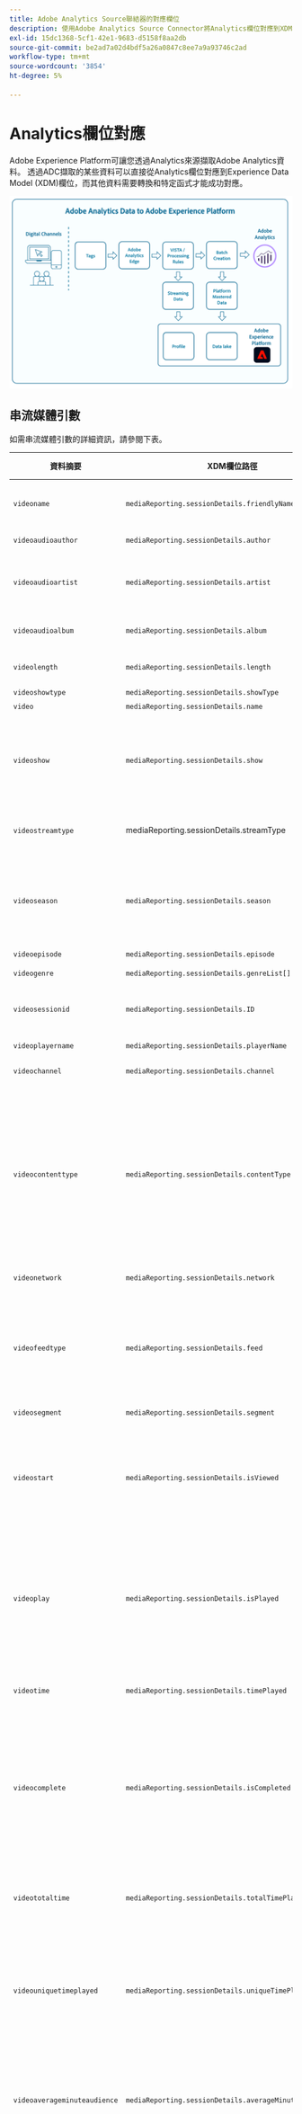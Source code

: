```yaml
---
title: Adobe Analytics Source聯結器的對應欄位
description: 使用Adobe Analytics Source Connector將Analytics欄位對應到XDM欄位。
exl-id: 15dc1368-5cf1-42e1-9683-d5158f8aa2db
source-git-commit: be2ad7a02d4bdf5a26a0847c8ee7a9a93746c2ad
workflow-type: tm+mt
source-wordcount: '3854'
ht-degree: 5%

---
```


# Analytics欄位對應

Adobe Experience Platform可讓您透過Analytics來源擷取Adobe Analytics資料。 透過ADC擷取的某些資料可以直接從Analytics欄位對應到Experience Data Model (XDM)欄位，而其他資料需要轉換和特定函式才能成功對應。

![從Analytics到Experience Platform的Adobe Analytics資料歷程圖例。](../images/analytics-data-experience-platform.png)

## 串流媒體引數

如需串流媒體引數的詳細資訊，請參閱下表。

| 資料摘要 | XDM欄位路徑 | 資料類型 | 說明 |
| --- | --- | --- | --- |
| `videoname` | `mediaReporting.sessionDetails.friendlyName` | 字串 | 視訊的易記（人類看得懂的）名稱。 |
| `videoaudioauthor` | `mediaReporting.sessionDetails.author` | 字串 | 媒體作者的名稱。 |
| `videoaudioartist` | `mediaReporting.sessionDetails.artist` | 字串 | 執行音樂錄製或影片的唱片藝術家或群體的名稱。 |
| `videoaudioalbum` | `mediaReporting.sessionDetails.album` | 字串 | 音樂錄製或影片所屬的專輯名稱。 |
| `videolength` | `mediaReporting.sessionDetails.length` | 整數 | 視訊的長度或執行階段。 |
| `videoshowtype` | `mediaReporting.sessionDetails.showType` | 字串 |  |
| `video` | `mediaReporting.sessionDetails.name` | 字串 | 視訊的ID。 |
| `videoshow` | `mediaReporting.sessionDetails.show` | 字串 | 計畫或系列的名稱。 只有在節目為一系列當中的一部分時，才需要節目/系列名稱。 |
| `videostreamtype` | mediaReporting.sessionDetails.streamType | 字串 | 串流媒體的型別，例如「視訊」或「音訊」。 |
| `videoseason` | `mediaReporting.sessionDetails.season` | 字串 | 此演出節目所屬的季數。 只有在節目為一系列當中的一部分時，才需要使用此值。 |
| `videoepisode` | `mediaReporting.sessionDetails.episode` | 字串 | 集數。 |
| `videogenre` | `mediaReporting.sessionDetails.genreList[]` | 字串[] | 視訊型別。 |
| `videosessionid` | `mediaReporting.sessionDetails.ID` | 字串 | 個別播放所獨有的內容資料流例項的識別碼。 |
| `videoplayername` | `mediaReporting.sessionDetails.playerName` | 字串 | 視訊播放器的名稱。 |
| `videochannel` | `mediaReporting.sessionDetails.channel` | 字串 | 播放內容的分發管道。 |
| `videocontenttype` | `mediaReporting.sessionDetails.contentType` | 字串 | 用於內容的串流傳遞型別。 所有視訊檢視會自動將此設為「視訊」。 建議的值包括：VOD、即時、線性、UGC、DVOD、Radio、Podcast、Audiobook和Song。 |
| `videonetwork` | `mediaReporting.sessionDetails.network` | 字串 | 網路或頻道名稱。 |
| `videofeedtype` | `mediaReporting.sessionDetails.feed` | 字串 | 摘要型別。 這可代表實際的摘要相關資料（例如「East HD」或「SD」），或是摘要的來源（例如URL）。 |
| `videosegment` | `mediaReporting.sessionDetails.segment` | 字串 |  |
| `videostart` | `mediaReporting.sessionDetails.isViewed` | 布林值 | 布林值，指出視訊是否已啟動。 一旦使用者選取播放按鈕，即使有前段廣告、緩衝、錯誤等，也會計算此次數。 |
| `videoplay` | `mediaReporting.sessionDetails.isPlayed` | 布林值 | 布林值，指出媒體的第一個影格是否已開始。 如果使用者在任何廣告或緩衝時間期間中斷，「內容開始」不符合資格。 |
| `videotime` | `mediaReporting.sessionDetails.timePlayed` | 整數 | 主要內容上`type=PLAY`之所有事件的持續時間（秒）。 |
| `videocomplete` | `mediaReporting.sessionDetails.isCompleted` | 布林值 | 表示定時媒體資產是否觀看至結束的布林值。 此值不一定表示檢視者已觀看整個視訊，因為此值並未考慮檢視者是否可能略過視訊。 |
| `videototaltime` | `mediaReporting.sessionDetails.totalTimePlayed` | 整數 | 使用者在特定的定時媒體資產上花費的總時間，包括觀看廣告所花費的時間。 |
| `videouniquetimeplayed` | `mediaReporting.sessionDetails.uniqueTimePlayed` | 整數 | 使用者在定時媒體資產上看到的唯一間隔總和。 換言之，多次檢視的播放間隔長度只會計為一次。 |
| `videoaverageminuteaudience` | `mediaReporting.sessionDetails.averageMinuteAudience` | 數字 | 為特定媒體專案所花費的平均內容時間。 換句話說，內容花費的總時間除以所有播放工作階段的長度。 |
| `videoprogress10` | `mediaReporting.sessionDetails.hasProgress10` | 布林值 | 布林值，指出指定視訊的播放點是否超過視訊總長度的10%標籤。 此標籤只會計算1次，即使回頭搜尋也不會重複計入。 如果往前搜尋，則略過的標籤不會計入。 |
| `videoprogress25` | `mediaReporting.sessionDetails.hasProgress25` | 布林值 | 布林值，指出指定視訊的播放點是否超過視訊總長度的25%標籤。 此標籤只會計算1次，即使回頭搜尋也不會重複計入。 如果往前搜尋，則略過的標籤不會計入。 |
| `videoprogress50` | `mediaReporting.sessionDetails.hasProgress50` | 布林值 | 布林值，指出指定視訊的播放點是否超過視訊總長度的50%標籤。 此標籤只會計算1次，即使回頭搜尋也不會重複計入。 如果往前搜尋，則略過的標籤不會計入。 |
| `videoprogress75` | `mediaReporting.sessionDetails.hasProgress75` | 布林值 | 布林值，指出指定視訊的播放點是否超過視訊總長度的75%標籤。 此標籤只會計算1次，即使回頭搜尋也不會重複計入。 如果往前搜尋，則略過的標籤不會計入。 |
| `videoprogress95` | `mediaReporting.sessionDetails.hasProgress95` | 布林值 | 布林值，指出指定視訊的播放點是否超過視訊總長度的95%標籤。 此標籤只會計算1次，即使回頭搜尋也不會重複計入。 如果往前搜尋，則略過的標籤不會計入。 |
| `videopause` | `mediaReporting.sessionDetails.hasPauseImpactedStreams` | 布林值 | 表示單一媒體專案錄放期間是否發生一或多次暫停的布林值。 |
| `videopausecount` | `mediaReporting.sessionDetails.pauseCount` | 整數 | 錄放期間發生的暫停期次數。 |
| `videopausetime` | `mediaReporting.sessionDetails.pauseTime` | 整數 | 使用者暫停播放的總持續時間（秒）。 |
| `videomvpd` | `mediaReporting.sessionDetails.mvpd` | 字串 | 透過MVPD驗證提供的Adobe識別碼。 |
| `videoauthorized` | `mediaReporting.sessionDetails.authorized` | 字串 | 定義使用者已透過Adobe驗證取得授權。 |
| `videodaypart` | `mediaReporting.sessionDetails.dayPart` | 定義內容播出或播放的當天時間。 |  |
| `videoresume` | `mediaReporting.sessionDetails.hasResume` | 布林值 | 布林值，會標籤在超過30分鐘的緩衝、暫停或延遲期間後繼續進行的每次播放。 |
| `videosegmentviews` | `mediaReporting.sessionDetails.hasSegmentView` | 布林值 | 表示至少已檢視一個影格的布林值。 此影格不一定要是第一個影格。 |
| `videoaudiolabel` | `mediaReporting.sessionDetails.label` | 字串 | 紀錄標籤的名稱。 |
| `videoaudiostation` | `mediaReporting.sessionDetails.station` | 字串 | 播放音訊的電台或名稱。 |
| `videoaudiopublisher` | `mediaReporting.sessionDetails.publisher` | 字串 | 音訊內容發行者的名稱。 |
| `videosecondssincelastcall` | `mediaReporting.sessionDetails.secondsSinceLastCall` | 數字 | 表示在使用者最後一次已知互動和工作階段關閉時刻之間流逝的時間量（以秒為單位）。 |
| `videoadload` | `mediaReporting.sessionDetails.adLoad` | 字串 | 依您自己的內部表示所定義載入的廣告型別。 |

{style="table-layout:auto"}

## Advertising引數

如需廣告引數的詳細資訊，請參閱下表。

| 資料摘要 | XDM欄位路徑 | 資料類型 | 說明 |
| --- | --- | --- | --- |
| `videoad` | `mediaReporting.advertisingDetails.name` | 字串 | 廣告的名稱。 在報表中，「廣告名稱」為分類，而「廣告名稱（變數）」為eVar。 |
| `videoadinpod` | `mediaReporting.advertisingDetails.podPosition` | 整數 | 上層廣告開始內的廣告索引。 例如，第一個廣告索引為0，第二個廣告索引為1。 |
| `videoadlength` | `mediaReporting.advertisingDetails.length` | 整數 | 視訊廣告的長度，以秒為測量單位。 |
| `videoadplayername` | `mediaReporting.advertisingDetails.playerName` | 字串 | 用來轉譯廣告的播放器名稱。 |
| `videoadpod` | `mediaReporting.advertisingPodDetails.ID` | 字串 | 廣告插播的ID。 |
| `videoadname` | `mediaReporting.advertisingDetails.friendlyName` | 字串 | 廣告插播的易記（人類看得懂的）名稱。 |
| `videoadadvertiser` | `mediaReporting.advertisingDetails.advertiser` | 字串 | 廣告中精選產品的公司或品牌。 |
| `videoadcampaign` | `mediaReporting.advertisingDetails.campaignID` | 字串 | 廣告行銷活動的ID。 |
| `videoadstart` | `mediaReporting.advertisingDetails.isStarted` | 布林值 | 表示廣告是否開始的布林值。 |
| `videoadcomplete` | `mediaReporting.advertisingDetails.isCompleted` | 布林值 | 表示是否已完成的布林值。 |
| `videoadtime` | `mediaReporting.advertisingDetails.timePlayed` | 整數 | 觀看廣告花費的總時間，以秒為單位。 |

{style="table-layout:auto"}

## 章節引數

如需章節引數的詳細資訊，請參閱下表。

| 資料摘要 | XDM欄位路徑 | 資料類型 | 說明 |
| --- | --- | --- | --- |
| `videochapter` | `mediaReporting.chapterDetails.ID` | 字串 | 自動產生的章節識別碼。 |
| `videochapterstart` | `mediaReporting.chapterDetails.isStarted` | 布林值 | 表示章節是否已啟動的布林值。 |
| `videochaptercomplete` | `mediaReporting.chapterDetails.isCompleted` | 布林值 | 表示章節是否已完成的布林值。 |
| `videochaptertime` | `mediaReporting.chapterDetails.timePlayed` | 整數 | 在章節逗留的時間（以秒為單位）。 |

{style="table-layout:auto"}

## 播放器狀態引數

如需播放器狀態引數的詳細資訊，請參閱下表。

| 資料摘要 | XDM欄位路徑 | 資料類型 | 說明 |
| --- | --- | --- | --- |
| `videostatefullscreen` | `mediaReporting.states[].isSet` | 布林值 | 表示視訊狀態是否設定為全熒幕的布林值。 |
| `videostatefullscreencount` | `mediaReporting.states[].count` | 整數 | 視訊狀態設定為全熒幕的次數。 |
| `videostatefullscreentime` | `mediaReporting.states[].time` | 整數 | 視訊狀態設定為全熒幕的總持續時間。 |
| `videostateclosedcaptioning` | `mediaReporting.states[].isSet` | 布林值 | 表示是否啟用隱藏式字幕的布林值。 |
| `videostateclosedcaptioningcount` | `mediaReporting.states[].count` | 整數 | 隱藏式字幕的啟用次數。 |
| `videostateclosedcaptioningtime` | `mediaReporting.states[].time` | 整數 | 啟用隱藏式字幕的總時間。 |
| `videostatemute` | `mediaReporting.states[].isSet` | 布林值 | 布林值，指出視訊狀態是否設定為靜音。 |
| `videostatemutecount` | `mediaReporting.states[].count` | 整數 | 視訊靜音的次數。 |
| `videostatemutetime` | `mediaReporting.states[].time` | 整數 | 靜音視訊的總持續時間。 |
| `videostatepictureinpicture` | `mediaReporting.states[].isSet` | 布林值 | 表示是否啟用子母畫面模式的布林值。 |
| `videostatepictureinpicturecount` | `mediaReporting.states[].count` | 整數 | 子母畫面模式啟用的次數。 |
| `videostatepictureinpicturetime` | `mediaReporting.states[].time` | 整數 | 子母畫面模式啟用時的總時間。 |
| `videostateinfocus` | `mediaReporting.states[].isSet` | 布林值 | 表示是否啟用觀看中模式的布林值 |
| `videostateinfocuscount` | `mediaReporting.states[].count` | 整數 | 子母畫面模式的啟用次數。 |
| `videostateinfocustime` | `mediaReporting.states[].time` | 整數 | 觀看中模式啟用時的總時間。 |

{style="table-layout:auto"}

## 品質引數

如需品質引數的詳細資訊，請閱讀下表。

| 資料摘要 | XDM欄位路徑 | 資料類型 | 說明 |
| --- | --- | --- | --- |
| `videoqoebitrateaverage` | `mediaReporting.qoeDataDetails.bitrateAverage` | 數字 | 平均位元速率（以每秒位元組數為單位，須為整數）。 此度量的計算方式為播放工作階段期間發生、與播放期間相關的所有位元速率值的加權平均。 |
| `videoqoebitratechange` | `mediaReporting.qoeDataDetails.hasBitrateChangeImpactedStreams` | 布林值 | 布林值，指出發生位元速率變更的串流數量。 只有在播放工作階段期間發生至少一個位元速率變更事件時，此量度才會設為true。 |
| `videoqoebitratechangecountevar` | `mediaReporting.qoeDataDetails.bitrateChangeCount` | 整數 |  |
| `videoqoebitrateaverageevar` | `mediaReporting.qoeDataDetails.bitrateAverageBucket` | 字串 | 位元速率變更的數量。 此值的計算方式為播放工作階段期間發生的所有位元速率變更事件的總數。 |
| `videoqoetimetostartevar` | `mediaReporting.qoeDataDetails.timeToStart` | 整數 | 在視訊載入和視訊開始之間傳遞的持續時間（以秒為單位）。 |
| `videoqoedroppedframes` | `mediaReporting.qoeDataDetails.hasDroppedFrameImpactedStreams` | 布林值 | 表示捨棄時間格的資料流數目的布林值。 只有在播放工作階段期間發生至少一個掉格時，此度量才會設為true。 |
| `videoqoedroppedframecountevar` | `mediaReporting.qoeDataDetails.droppedFrames` | 整數 | 主要內容錄放期間遺漏的影格數。 |
| `videoqoebuffercountevar` | `mediaReporting.qoeDataDetails.bufferCount` | 整數 | 緩衝事件的數量。 此度量的計算方式為播放工作階段期間發生的不同緩衝狀態的計數。 此量度會計算播放器從其他狀態（例如播放或暫停）進入緩衝狀態的次數。 |
| `videoqoebuffertimeevar` | `mediaReporting.qoeDataDetails.bufferTime` | 整數 | 緩衝花費的總時間量（以秒為單位）。 此值的計算方式為播放工作階段期間發生的所有緩衝事件持續期間的總和。 |
| `videoqoebuffer` | `mediaReporting.qoeDataDetails.hasBufferImpactedStreams` | 布林值 | 布林值，表示受緩衝影響的資料流的數量。 只有在播放工作階段期間發生至少一個緩衝事件時，此度量才會設為true。 |
| `videoqoeerror` | `mediaReporting.qoeDataDetails.hasErrorImpactedStreams` | 布林值 | 表示發生錯誤事件之資料流的布林值。 例如，如果在播放工作階段期間呼叫trackError，且產生了type=error心率呼叫。 只有在播放期間發生至少一個錯誤時，此量度才會設為true。 |
| `videoerrorcountevar` | `mediaReporting.qoeDataDetails.errorCount` | 整數 | 發生的錯誤次數。 此值的計算方式為播放工作階段期間發生的所有錯誤事件的總數。 |
| `videoqoeplayersdkerrors` | `mediaReporting.qoeDataDetails.playerSdkErrors` | 字串陣列 | 播放器SDK產生的唯一錯誤ID。 您必須透過提供的錯誤API，在實施時提供錯誤代碼或ID。 |
| `videoqoeextneralerrors` | `mediaReporting.qoeDataDetails.externalErrors` | 字串陣列 | 來自任何外部來源的唯一錯誤ID，例如CDN錯誤。 您必須透過提供的錯誤API，在實施時提供錯誤代碼或ID。 |
| `videoqoedropbeforestart` | `mediaReporting.qoeDataDetails.isDroppedBeforeStart` | 布林值 | Media SDK在播放期間產生的唯一錯誤ID。 |

{style="table-layout:auto"}

## 已被取代的欄位

請參閱本節，瞭解已棄用的Analytics對應欄位相關資訊。

### 直接對應欄位

+++選取此項可檢視已棄用的直接對應欄位表格

| 資料摘要 | XDM欄位 | XDM型別 | 說明 |
| --- | --- | --- | --- |
| `m_evar1`<br/>`[...]`<br/>`m_evar250` | `_experience.analytics.customDimensions.`<br/>`eVars.eVar1`<br/>`[...]`<br/>`_experience.analytics.customDimensions.`<br/>`eVars.eVar250` | 字串 | 自訂Analytics eVar。 每個組織可以使用eVar的方式不同。 |
| `m_prop1`<br/>`[...]`<br/>`m_prop75` | `_experience.analytics.customDimensions.`<br/>`props.prop1`<br/>`[...]`<br/>`_experience.analytics.customDimensions.`<br/>`props.prop75` | 字串 | 自訂Analytics prop。 每個組織可以使用Prop的方式不同。 |
| `m_browser` | `_experience.analytics.environment.`<br/>`browserID` | 整數 | 瀏覽器的編號ID。 |
| `m_browser_height` | `environment.browserDetails.viewportHeight` | 整數 | 瀏覽器高度（畫素）。 |
| `m_browser_width` | `environment.browserDetails.viewportWidth` | 整數 | 瀏覽器的寬度（畫素）。 |
| `m_campaign` | `marketing.trackingCode` | 字串 | 用於追蹤代碼維度的變數。 |
| `m_channel` | `web.webPageDetails.siteSection` | 字串 | 用於網站區段維度的變數。 |
| `m_domain` | `environment.domain` | 字串 | 用於網域維度的變數。 這是根據使用者的網際網路服務提供者(ISP)而定。 |
| `m_geo_city` | `placeContext.geo.city` | 字串 | 點選所在的城市名稱。 這是根據點選的IP位址。 |
| `m_geo_dma` | `placeContext.geo.dmaID` | 整數 | 點選的人口統計區域數值ID。 這是根據點選的IP位址。 |
| `m_geo_region` | `placeContext.geo.stateProvince` | 字串 | 點選所在州或地區的名稱。 這是根據點選的IP位址。 |
| `m_geo_zip` | `placeContext.geo.postalCode` | 字串 | 點選的郵遞區號。 這是根據點選的IP位址。 |
| `m_keywords` | `search.keywords` | 字串 | 用於關鍵字維度的變數。 |
| `m_os` | `_experience.analytics.environment.`<br/>`operatingSystemID` | 整數 | 表示訪客的作業系統的數值ID。 這是根據user_agent資料行。 |
| `m_page_url` | `web.webPageDetails.URL` | 字串 | 頁面點選的URL。 |
| `m_pagename` | `web.webPageDetails.pageViews.value` | 字串 | 具有頁面名稱的點選等於1。 這類似於Adobe Analytics頁面檢視量度。 |
| `m_referrer` | `web.webReferrer.URL` | 字串 | 上一頁的頁面URL。 |
| `m_search_page_num` | `search.pageDepth` | 整數 | 供所有搜尋頁面排名維度使用。 指出在使用者點進您的網站之前，您的網站出現在搜尋結果的哪個頁面。 |
| `m_state` | `_experience.analytics.customDimensions.`<br/>`stateProvince` | 字串 | 狀態變數。 |
| `m_user_server` | `web.webPageDetails.server` | 字串 | 用於伺服器維度的變數。 |
| `m_zip` | `_experience.analytics.customDimensions.`<br/>`postalCode` | 字串 | 用來填入郵遞區號維度的變數。 |
| `accept_language` | `environment.browserDetails.acceptLanguage` | 字串 | 列出所有接受的語言，如Accept-Language HTTP標頭所示。 |
| `homepage` | `web.webPageDetails.isHomePage` | 布林值 | 已不再使用。 指出目前的URL是否為瀏覽器的首頁。 |
| `ipv6` | `environment.ipV6` | 字串 |  |
| `j_jscript` | `environment.browserDetails.javaScriptVersion` | 字串 | 瀏覽器支援的JavaScript版本。 |
| `user_agent` | `environment.browserDetails.userAgent` | 字串 | 在HTTP標頭中傳送的使用者代理字串。 |
| `mobileappid` | `application.name` | 字串 | 行動應用程式ID，以下列格式儲存： `[AppName][BundleVersion]`。 |
| `mobiledevice` | `device.model` | 字串 | 行動裝置的名稱。 在iOS上，這會儲存為逗號分隔的2位數字串。 第一個數字代表裝置代別，第二個數字代表裝置系列。 |
| `pointofinterest` | `placeContext.POIinteraction.POIDetail.`<br/>`name` | 字串 | 由行動服務使用。 代表地標。 |
| `pointofinterestdistance` | `placeContext.POIinteraction.POIDetail.`<br/>`geoInteractionDetails.distanceToCenter` | 數字 | 由行動服務使用。 代表興趣點距離。 |
| `mobileplaceaccuracy` | `placeContext.POIinteraction.POIDetail.`<br/>`geoInteractionDetails.deviceGeoAccuracy` | 數字 | 從內容資料變數a.loc.acc收集。 指出GPS在採集時的準確度（以公尺為單位）。 |
| `mobileplacecategory` | `placeContext.POIinteraction.POIDetail.`<br/>`category` | 字串 | 從內容資料變數a.loc.category收集。 說明特定位置的類別。 |
| `mobileplaceid` | `placeContext.POIinteraction.POIDetail.`<br/>`POIID` | 字串 | 從內容資料變數a.loc.id收集。 指定興趣點的識別碼。 |
| `videoadpod` | `advertising.adAssetViewDetails.adBreak._id` | 字串 | |
| `mobilebeaconmajor` | `placeContext.POIinteraction.POIDetail.`<br/>`beaconInteractionDetails.beaconMajor` | 數字 | 行動服務主要信標。 |
| `mobilebeaconminor` | `placeContext.POIinteraction.POIDetail.`<br/>`beaconInteractionDetails.beaconMinor` | 數字 | 行動服務次要信標。 |
| `mobilebeaconuuid` | `placeContext.POIinteraction.POIDetail.`<br/>`beaconInteractionDetails.proximityUUID` | 字串 | 行動服務信標UUID。 |
| `mobileinstalls` | `application.firstLaunches` | 物件 | 這會在安裝或重新安裝後第一次執行時觸發`{id (string), value (number)}` |
| `mobileupgrades` | `application.upgrades` | 物件 | 報告應用程式升級次數。 在升級或版本編號變更後首次執行時觸發。 | `{id (string), value (number)}` |
| `mobilelaunches` | `application.launches` | 物件 | 應用程式的啟動次數。 `{id (string), value (number)}` |
| `mobilecrashes` | `application.crashes` | 物件 | `{id (string), value (number)}` |
| `mobilemessageclicks` | `directMarketing.clicks` | 物件 | `{id (string), value (number)}` |
| `mobileplaceentry` | `placeContext.POIinteraction.poiEntries` | 物件 | `{id (string), value (number)}` |
| `mobileplaceexit` | `placeContext.POIinteraction.poiExits` | 物件 | `{id (string), value (number)}` |
| `videoqoetimetostart` | `media.mediaTimed.primaryAssetViewDetails.`<br/>`qoe.timeToStart` | 物件 | 視訊品質開始時間。`{id (string), value (number)}` |
| `videoqoedropbeforestart` | `media.mediaTimed.dropBeforeStarts` | 物件 | `{id (string), value (number)}` |
| `videoqoebuffercount` | `media.mediaTimed.primaryAssetViewDetails.`<br/>`qoe.buffers` | 物件 | 視訊品質緩衝計數`{id (string), value (number)}` |
| `videoqoebuffertime` | `media.mediaTimed.primaryAssetViewDetails.`<br/>`qoe.bufferTime` | 物件 | 視訊品質緩衝時間`{id (string), value (number)}` |
| `videoqoebitratechangecount` | `media.mediaTimed.primaryAssetViewDetails.`<br/>`qoe.bitrateChanges` | 物件 | 視訊品質變更計數`{id (string), value (number)}` |
| `videoqoebitrateaverage` | `media.mediaTimed.primaryAssetViewDetails.`<br/>`qoe.bitrateAverage` | 物件 | 視訊品質平均位元速率`{id (string), value (number)}` |
| `videoqoeerrorcount` | `media.mediaTimed.primaryAssetViewDetails.`<br/>`qoe.errors` | 物件 | 視訊品質錯誤計數`{id (string), value (number)}` |
| `videoqoedroppedframecount` | `media.mediaTimed.primaryAssetViewDetails.`<br/>`qoe.droppedFrames` | 物件 | `{id (string), value (number)}` |

{style="table-layout:auto"}

+++

## 產生的對應欄位

來自ADC的選取欄位必須轉換，除了需要從Adobe Analytics直接複製以外的邏輯才能在XDM中產生。

+++選取此選項可檢視已棄用的已產生對應欄位表格

| 資料摘要 | XDM欄位 | XDM型別 | 說明 |
| --- | --- | --- | --- |
| `m_prop1`<br/>`[...]`<br/>`m_prop75` | `_experience.analytics.customDimensions`<br/>`.listprops.prop1`<br/>`[...]`<br/>`_experience.analytics.customDimensions.`<br/>`listprops.prop75` | 物件 | 自訂Analytics prop，設定為清單prop。 它包含分隔的值清單。 | {} |
| `m_hier1`<br/>`[...]`<br/>`m_hier5` | `_experience.analytics.customDimensions.`<br/>`hierarchies.hier1`<br/>`[...]`<br/>`_experience.analytics.customDimensions.`<br/>`hierarchies.hier5` | 物件 | 由階層變數使用。 它包含分隔的值清單。 | {values (array)， delimiter (string)} |
| `m_mvvar1`<br/>`[...]`<br/>`m_mvvar3` | `_experience.analytics.customDimensions.`<br/>`lists.list1.list[]`<br/>`[...]`<br/>`_experience.analytics.customDimensions.`<br/>`lists.list3.list[]` | 陣列 | 自訂Analytics清單。 包含分隔的值清單。 | {value (string)， key (string)} |
| `m_color` | `device.colorDepth` | 整數 | 色彩深度ID，以c_color欄的值為基礎。 |
| `m_cookies` | `environment.browserDetails.cookiesEnabled` | 布林值 | Cookie支援維度中使用的變數。 |
| `m_event_list` | `commerce.purchases`，<br/>`commerce.productViews`，<br/>`commerce.productListOpens`，<br/>`commerce.checkouts`，<br/>`commerce.productListAdds`，<br/>`commerce.productListRemovals`，<br/>`commerce.productListViews` | 物件 | 點選時觸發的標準商務事件。 | {id （字串），值（數字）} |
| `m_event_list` | `_experience.analytics.event1to100.event1`<br/>`[...]`<br/>`_experience.analytics.event901to1000.event1000` | 物件 | 點選時觸發的自訂事件。 | {id （物件），值（物件）} |
| `m_geo_country` | `placeContext.geo.countryCode` | 字串 | 根據IP的點選來源國家/地區縮寫。 |
| `m_geo_latitude` | `placeContext.geo._schema.latitude` | 數字 | |
| `m_geo_longitude` | `placeContext.geo._schema.longitude` | 數字 | |
| `m_java_enabled` | `environment.browserDetails.javaEnabled` | 布林值 | 此旗標可指出是否已啟用Java™。 |
| `m_latitude` | `placeContext.geo._schema.latitude` | 數字 | |
| `m_longitude` | `placeContext.geo._schema.longitude` | 數字 | |
| `m_page_event_var1` | `web.webInteraction.URL` | 字串 | 僅用於連結追蹤影像要求中的變數。 此變數包含下載連結、退出連結或自訂連結點選的URL。 |
| `m_page_event_var2` | `web.webInteraction.name` | 字串 | 僅用於連結追蹤影像要求中的變數。 這會列出連結的自訂名稱（如果已指定）。 |
| `m_page_type` | `web.webPageDetails.isErrorPage` | 布林值 | 用來填入找不到頁面維度的變數。 此變數應為空白或包含「ErrorPage」。 |
| `m_pagename_no_url` | `web.webPageDetails.name` | 數字 | 頁面名稱（若有設定）。 若未指定頁面，此值會留空。 |
| `m_paid_search` | `search.isPaid` | 布林值 | 如果點選符合付費搜尋偵測，則會設定此旗標。 |
| `m_product_list` | `productListItems[].items` | 陣列 | 產品清單，透過產品變數傳入。 | {SKU （字串），數量（整數），價格總計（數字）} |
| `m_ref_type` | `web.webReferrer.type` | 字串 | 表示點選的反向連結型別的數值ID。<br/>`1`：網站內<br/>`2`：其他網站<br/>`3`：搜尋引擎<br/>`4`：硬碟<br/>`5`： USENET<br/>`6`：已輸入/建立書籤（無反向連結）<br/>`7`：電子郵件<br/>`8`：無JavaScript<br/>`9`：社交網路 |
| `m_search_engine` | `search.searchEngine` | 字串 | 表示將訪客反向連結至您網站的搜尋引擎數值ID。 |
| `post_currency` | `commerce.order.currencyCode` | 字串 | 交易期間使用的貨幣代碼。 |
| `post_cust_hit_time_gmt` | `timestamp` | 字串 | 這僅用於啟用時間戳記的資料集。 這是根據UNIX®時間，隨點選傳送的時間戳記。 |
| `post_cust_visid` | `identityMap` | 物件 | 客戶訪客ID。 |
| `post_cust_visid` | `endUserIDs._experience.aacustomid.primary` | 布林值 | 客戶訪客ID。 |
| `post_cust_visid` | `endUserIDs._experience.aacustomid.namespace.code` | 字串 | 客戶訪客ID。 |
| `post_visid_high` + `visid_low` | `identityMap` | 物件 | 造訪的唯一識別碼。 |
| `post_visid_high` + `visid_low` | `endUserIDs._experience.aaid.id` | 字串 | 造訪的唯一識別碼。 |
| `post_visid_high` | `endUserIDs._experience.aaid.primary` | 布林值 | 與`visid_low`搭配使用以唯一識別造訪。 |
| `post_visid_high` | `endUserIDs._experience.aaid.namespace.code` | 字串 | 與`visid_low`搭配使用以唯一識別造訪。 |
| `post_visid_low` | `identityMap` | 物件 | 與visid_high搭配使用，以專門識別造訪。 |
| `hit_time_gmt` | `receivedTimestamp` | 字串 | 點選的時間戳記，根據UNIX®時間。 |
| `hitid_high` + `hitid_low` | `_id` | 字串 | 用於識別點選的唯一識別碼。 |
| `hitid_low` | `_id` | 字串 | 搭配hitid_high使用以專門識別點選。 |
| `ip` | `environment.ipV4` | 字串 | IP位址，根據影像要求的HTTP標頭。 |
| `j_jscript` | `environment.browserDetails.javaScriptEnabled` | 布林值 | 使用的JavaScript版本。 |
| `mcvisid_high` + `mcvisid_low` | identityMap | 物件 | Experience Cloud訪客ID。 |
| `mcvisid_high` + `mcvisid_low` | endUserIDs。_experience.mcid.id | 字串 | Experience Cloud ID (ECID)也稱為MCID，有時用於名稱空間。 |
| `mcvisid_high` | `endUserIDs._experience.mcid.primary` | 布林值 | Experience Cloud ID (ECID)也稱為MCID，有時用於名稱空間。 |
| `mcvisid_high` | `endUserIDs._experience.mcid.namespace.code` | 字串 | Experience Cloud ID (ECID)也稱為MCID，有時用於名稱空間。 |
| `mcvisid_low` | `identityMap` | 物件 | Experience Cloud訪客ID。 |
| `sdid_high` + `sdid_low` | `_experience.target.supplementalDataID` | 字串 | 點選拼接ID。 分析欄位sdid_high和sdid_low是用於彙整兩個（或更多）傳入點選的補充資料ID。 |
| `mobilebeaconproximity` | `placeContext.POIinteraction.POIDetail.`<br/>`beaconInteractionDetails.proximity` | 字串 | 行動服務鄰近地區信標。 |

{style="table-layout:auto"}

+++

## 分割對應欄位

這些欄位有單一來源，但對應至&#x200B;**多個** XDM位置。

+++選取此選項可檢視已棄用的分割對應欄位表格

| 資料摘要 | XDM欄位 | XDM型別 | 說明 |
| --- | --- | --- | --- |
| `s_resolution` | `device.screenWidth`，<br/>`device.screenHeight` | 整數 | 表示熒幕解析度的數值ID。 |
| `mobileosversion` | `environment.operatingSystem`，<br/>`environment.operatingSystemVersion` | 字串 | 行動作業系統版本。 |

{style="table-layout:auto"}

+++

## 進階對應欄位

Adobe使用處理規則、VISTA規則和查詢表格調整值後，選取欄位（稱為「貼文值」）會包含資料。 大部分的貼文值都有預先處理的對應專案。

Analytics來源聯結器會將預先處理的資料傳送到Experience Platform中的資料集。 您可以使用轉換將此資料轉換為後續處理的對應資料。 若要進一步瞭解如何使用查詢服務執行這些轉換，請參閱查詢服務使用手冊中的[Adobe定義的函式](/help/query-service/sql/adobe-defined-functions.md)。

若要進一步瞭解如何使用查詢服務執行這些轉換，請參閱查詢服務使用手冊中的[Adobe定義的函式](/help/query-service/sql/adobe-defined-functions.md)。

+++選取此選項可檢視已棄用的進階對應欄位表格

| 資料摘要 | XDM欄位 | XDM型別 | 說明 |
| — | — | — | — ||
| `post_evar1`<br/>`[...]`<br/>`post_evar250` | `_experience.analytics.customDimensions.`<br/>`eVars.eVar1`<br/>`[...]`<br/>`_experience.analytics.customDimensions.`<br/>`eVars.eVar250` | 字串 | 自訂Analytics eVar。 每個組織可以使用eVar的方式不同。 |
| `post_prop1`<br/>`[...]`<br/>`post_prop75` | `_experience.analytics.customDimensions.`<br/>`props.prop1`<br/>`[...]`<br/>`_experience.analytics.customDimensions.`<br/>`props.prop75` | 字串 | 自訂Analytics prop。 每個組織可以使用Prop的方式不同。 |
| `post_browser_height` | `environment.browserDetails.viewportHeight` | 整數 | 瀏覽器高度（畫素）。 |
| `post_browser_width` | `environment.browserDetails.viewportWidth` | 整數 | 瀏覽器的寬度（畫素）。 |
| `post_campaign` | `marketing.trackingCode` | 字串 | 用於追蹤代碼維度的變數。 |
| `post_channel` | `web.webPageDetails.siteSection` | 字串 | 用於網站區段維度的變數。 |
| `post_cust_visid` | `endUserIDs._experience.aacustomid.id` | 字串 | 自訂訪客ID （如果已設定）。 |
| `post_first_hit_page_url` | `_experience.analytics.endUser.`<br/>`firstWeb.webPageDetails.URL` | 字串 | 訪客到達的第一個頁面的URL。 |
| `post_first_hit_pagename` | `_experience.analytics.endUser.`<br/>`firstWeb.webPageDetails.name` | 字串 | 用於登入頁面原始維度的變數。 訪客的登入頁面的頁面名稱。 |
| `post_keywords` | `search.keywords` | 字串 | 為點選收集的關鍵字。 |
| `post_page_url` | `web.webPageDetails.URL` | 字串 | 頁面點選的URL。 |
| `post_pagename` | `web.webPageDetails.pageViews.value` | 字串 | 具有頁面名稱的點選等於1。 這類似於Adobe Analytics頁面檢視量度。 |
| `post_purchaseid` | `commerce.order.purchaseID` | 字串 | 用來唯一識別購買行為的變數。 |
| `post_referrer` | `web.webReferrer.URL` | 字串 | 上一頁的URL。 |
| `post_state` | `_experience.analytics.customDimensions.`<br/>`stateProvince` | 字串 |  狀態變數。 |
| `post_user_server` | `web.webPageDetails.server` | 字串 | 用於伺服器維度的變數。 |
| `post_zip` | `_experience.analytics.customDimensions.`<br/>`postalCode` | 字串 | 用來填入郵遞區號維度的變數。 |
| `browser` | `_experience.analytics.environment.`<br/>`browserID` | 整數 | 瀏覽器的數值ID。 |
| `domain` | `environment.domain` | 字串 | 用於網域維度的變數。 這是根據使用者的網際網路服務提供者(ISP)而定。 |
| `first_hit_referrer` | `_experience.analytics.endUser.`<br/>`firstWeb.webReferrer.URL` | 字串 | 訪客的第一個反向連結URL。 |
| `geo_city` | `placeContext.geo.city` | 字串 | 點選所在的城市名稱。 這是根據點選的IP位址。 |
| `geo_dma` | `placeContext.geo.dmaID` | 整數 | 點選的人口統計區域數值ID。 這是根據點選的IP位址。 |
| `geo_region` | `placeContext.geo.stateProvince` | 字串 | 點選所在州或地區的名稱。 這是根據點選的IP位址。 |
| `geo_zip` | `placeContext.geo.postalCode` | 字串 | 點選的郵遞區號。 這是根據點選的IP位址。 |
| `os` | `_experience.analytics.environment.`<br/>`operatingSystemID` | 整數 | 表示訪客的作業系統的數值ID。 這是根據user_agent資料行。 |
| `search_page_num` | `search.pageDepth` | 整數 | 此變數供所有搜尋頁面排名維度使用，並指出您網站的搜尋結果頁面 | 在使用者點進您的網站之前出現在。 |
| `visit_keywords` | `_experience.analytics.session.`<br/>`search.keywords` | 字串 | 用於搜尋關鍵字維度的變數。 |
| `visit_num` | `_experience.analytics.session.`<br/>`num` | 整數 | 用於「造訪次數」維度的變數。 這會從1開始，隨著每次新造訪開始（每位使用者）而遞增。 |
| `visit_page_num` | `_experience.analytics.session.`<br/>`depth` | 整數 | 用於點選深度維度的變數。 此值會因使用者產生的每次點選而增加1，並在每次造訪後重設。 |
| `visit_referrer` | `_experience.analytics.session.`<br/>`web.webReferrer.URL` | 字串 | 造訪的第一個反向連結。 |
| `visit_search_page_num` | `_experience.analytics.session.`<br/>`search.pageDepth` | 整數 | 造訪的第一個頁面名稱。 |
| `post_prop1`<br/>`[...]`<br/>`post_prop75` | `_experience.analytics.customDimensions.`<br/>`listprops.prop1`<br/>`[...]`<br/>`_experience.analytics.customDimensions.`<br/>`listprops.prop75` | 物件 | 自訂Analytics prop，設定為清單prop。 它包含分隔的值清單。 |
| `post_hier1`<br/>`[...]`<br/>`post_hier5` | `_experience.analytics.customDimensions.`<br/>`hierarchies.hier1`<br/>`[...]`<br/>`_experience.analytics.customDimensions.`<br/>`hierarchies.hier5` | 物件 | 供階層變數使用，且包含分隔的值清單。 | {values (array)， delimiter (string)} |
| `post_mvvar1`<br/>`[...]`<br/>`post_mvvar3` | `_experience.analytics.customDimensions.`<br/>`lists.list1.list[]`<br/>`[...]`<br/>`_experience.analytics.customDimensions.`<br/>`lists.list3.list[]` | 陣列 | 變數值的清單。 包含分隔的自訂值清單（視實作而定）。 | {value (string)， key (string)} |
| `post_cookies` | `environment.browserDetails.cookiesEnabled` | 布林值 | 用於「Cookie支援」維度的變數。 |
| `post_event_list` | `commerce.purchases`，<br/>`commerce.productViews`，<br/>`commerce.productListOpens`，<br/>`commerce.checkouts`，<br/>`commerce.productListAdds`，<br/>`commerce.productListRemovals`，<br/>`commerce.productListViews` | 物件 | 點選時觸發的標準商務事件。 | {id （字串），值（數字）} |
| `post_event_list` | `_experience.analytics.event1to100.event1`<br/>`[...]`<br/>`_experience.analytics.event901to1000.event1000` | 物件 | 點選時觸發的自訂事件。| {id （物件），值（物件）} |
| `post_java_enabled` | `environment.browserDetails.javaEnabled` | 布林值 | 此旗標可指出是否已啟用Java™。 |
| `post_latitude` | `placeContext.geo._schema.latitude` | 數字 |   |
| `post_longitude` | `placeContext.geo._schema.longitude` | 數字 |   |
| `post_page_event` | `web.webInteraction.type` | 字串 | 影像要求中傳送的點選型別（標準點選、下載連結、退出連結或自訂連結已點按）。 |
| `post_page_event` | `web.webInteraction.linkClicks.value` | 數字 | 如果點選是連結點選，則等於1。 這類似於Adobe Analytics中的頁面事件量度。 |
| `post_page_event_var1` | `web.webInteraction.URL` | 字串 | 此變數僅用於連結追蹤影像要求。 這是下載連結、退出連結或自訂連結點選的URL。 |
| `post_page_event_var2` | `web.webInteraction.name` | 字串 | 此變數僅用於連結追蹤影像要求。 這是連結的自訂名稱。 |
| `post_page_type` | `web.webPageDetails.isErrorPage` | 布林值 | 用於填入找不到頁面維度。 此變數應為空白或包含「ErrorPage」 |
| `post_pagename_no_url` | `web.webPageDetails.name` | 數字 | 頁面名稱（若有設定）。 若未指定頁面，此值會留空。 |
| `post_product_list` | `productListItems[].items` | 陣列 | 產品清單，透過產品變數傳入。 | {SKU （字串），數量（整數），價格總計（數字）} |
| `post_search_engine` | `search.searchEngine` | 字串 | 表示將訪客反向連結至您網站的搜尋引擎數值ID。 |
| `mvvar1_instances` | `.list.items[]` | 物件 | 變數值的清單。 包含分隔的自訂值清單（視實作而定）。 |
| `mvvar2_instances` | `.list.items[]` | 物件 | 變數值的清單。 包含分隔的自訂值清單（視實作而定）。 |
| `mvvar3_instances` | `.list.items[]` | 物件 | 變數值的清單。 包含分隔的自訂值清單（視實作而定）。 |
| `color` | `device.colorDepth` | 整數 | 色彩深度ID，根據c_color欄的值。 |
| `first_hit_ref_type` | `_experience.analytics.endUser.`<br/>`firstWeb.webReferrer.type` | 字串 | 數值ID，代表訪客第一個反向連結的反向連結型別。 |
| `first_hit_time_gmt` | `_experience.analytics.endUser.`<br/>`firstTimestamp` | 整數 | 訪客第一次點選的時間戳記，格式為UNIX®時間。 |
| `geo_country` | `placeContext.geo.countryCode` | 字串 | 根據IP的點選來源國家/地區縮寫。 |
| `geo_latitude` | `placeContext.geo._schema.latitude` | 數字 |  |
| `geo_longitude` | `placeContext.geo._schema.longitude` | 數字 |  |
| `paid_search` | `search.isPaid` | 布林值 | 如果點選符合付費搜尋偵測，則會設定此旗標。 |
| `ref_type` | `web.webReferrer.type` | 字串 | 表示點選的反向連結型別的數值ID。 |
| `visit_paid_search` | `_experience.analytics.session.`<br/>`search.isPaid` | 布林值 | 指出造訪的首次點選是否來自付費搜尋點選的旗標（1=付費，0=未付費）。 |
| `visit_ref_type` | `_experience.analytics.session.`<br/>`web.webReferrer.type` | 字串 | 表示造訪的第一個反向連結的反向連結型別數值ID。 |
| `visit_search_engine` | `_experience.analytics.session.`<br/>`search.searchEngine` | 字串 | 造訪的第一個搜尋引擎數值ID。 |
| `visit_start_time_gmt` | `_experience.analytics.session.`<br/>`timestamp` | 整數 | 造訪之第一次點選的時間戳記(UNIX®時間)。 |

+++

